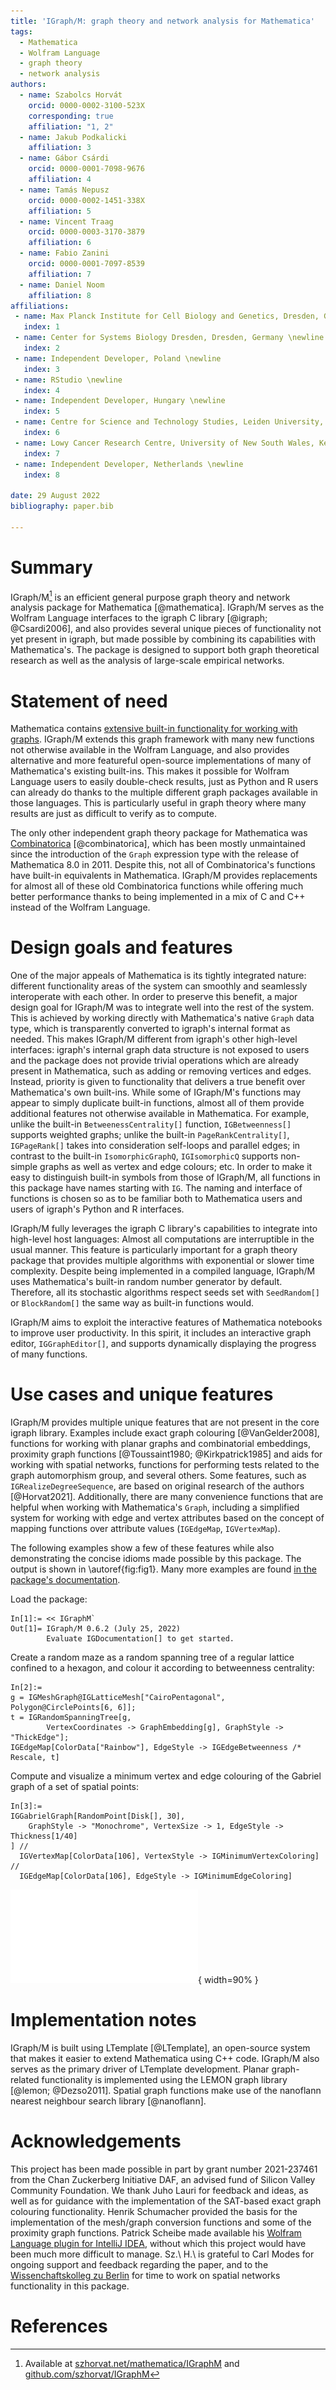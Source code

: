 ```yaml
---
title: 'IGraph/M: graph theory and network analysis for Mathematica'
tags:
  - Mathematica
  - Wolfram Language
  - graph theory
  - network analysis
authors:
  - name: Szabolcs Horvát
    orcid: 0000-0002-3100-523X
    corresponding: true
    affiliation: "1, 2"
  - name: Jakub Podkalicki
    affiliation: 3
  - name: Gábor Csárdi
    orcid: 0000-0001-7098-9676
    affiliation: 4
  - name: Tamás Nepusz
    orcid: 0000-0002-1451-338X
    affiliation: 5
  - name: Vincent Traag
    orcid: 0000-0003-3170-3879
    affiliation: 6
  - name: Fabio Zanini
    orcid: 0000-0001-7097-8539
    affiliation: 7
  - name: Daniel Noom
    affiliation: 8
affiliations:
 - name: Max Planck Institute for Cell Biology and Genetics, Dresden, Germany \newline
   index: 1
 - name: Center for Systems Biology Dresden, Dresden, Germany \newline
   index: 2
 - name: Independent Developer, Poland \newline
   index: 3
 - name: RStudio \newline
   index: 4
 - name: Independent Developer, Hungary \newline
   index: 5
 - name: Centre for Science and Technology Studies, Leiden University, Leiden, Netherlands \newline
   index: 6
 - name: Lowy Cancer Research Centre, University of New South Wales, Kensington, NSW, Australia \newline
   index: 7
 - name: Independent Developer, Netherlands \newline
   index: 8

date: 29 August 2022
bibliography: paper.bib

---
```


# Summary

IGraph/M[^1] is an efficient general purpose graph theory and network analysis package for Mathematica [@mathematica]. IGraph/M serves as the Wolfram Language interfaces to the igraph C library [@igraph; @Csardi2006], and also provides several unique pieces of functionality not yet present in igraph, but made possible by combining its capabilities with Mathematica's. The package is designed to support both graph theoretical research as well as the analysis of large-scale empirical networks.


# Statement of need

Mathematica contains [extensive built-in functionality for working with graphs](https://reference.wolfram.com/language/guide/GraphsAndNetworks.html). IGraph/M extends this graph framework with many new functions not otherwise available in the Wolfram Language, and also provides alternative and more featureful open-source implementations of many of Mathematica's existing built-ins. This makes it possible for Wolfram Language users to easily double-check results, just as Python and R users can already do thanks to the multiple different graph packages available in those languages. This is particularly useful in graph theory where many results are just as difficult to verify as to compute.

The only other independent graph theory package for Mathematica was [Combinatorica](https://reference.wolfram.com/language/Combinatorica/guide/CombinatoricaPackage) [@combinatorica], which has been mostly unmaintained since the introduction of the `Graph` expression type with the release of Mathematica 8.0 in 2011. Despite this, not all of Combinatorica's functions have built-in equivalents in Mathematica. IGraph/M provides replacements for almost all of these old Combinatorica functions while offering much better performance thanks to being implemented in a mix of C and C++ instead of the Wolfram Language.


# Design goals and features

One of the major appeals of Mathematica is its tightly integrated nature: different functionality areas of the system can smoothly and seamlessly interoperate with each other. In order to preserve this benefit, a major design goal for IGraph/M was to integrate well into the rest of the system. This is achieved by working directly with Mathematica's native `Graph` data type, which is transparently converted to igraph's internal format as needed. This makes IGraph/M different from igraph's other high-level interfaces: igraph's internal graph data structure is not exposed to users and the package does not provide trivial operations which are already present in Mathematica, such as adding or removing vertices and edges. Instead, priority is given to functionality that delivers a true benefit over Mathematica's own built-ins. While some of IGraph/M's functions may appear to simply duplicate built-in functions, almost all of them provide additional features not otherwise available in Mathematica. For example, unlike the built-in `BetweenessCentrality[]` function, `IGBetweenness[]` supports weighted graphs; unlike the built-in `PageRankCentrality[]`, `IGPageRank[]` takes into consideration self-loops and parallel edges; in contrast to the built-in `IsomorphicGraphQ`, `IGIsomorphicQ` supports non-simple graphs as well as vertex and edge colours; etc. In order to make it easy to distinguish built-in symbols from those of IGraph/M, all functions in this package have names starting with `IG`. The naming and interface of functions is chosen so as to be familiar both to Mathematica users and users of igraph's Python and R interfaces.

IGraph/M fully leverages the igraph C library's capabilities to integrate into high-level host languages: Almost all computations are interruptible in the usual manner. This feature is particularly important for a graph theory package that provides multiple algorithms with exponential or slower time complexity. Despite being implemented in a compiled language, IGraph/M uses Mathematica's built-in random number generator by default. Therefore, all its stochastic algorithms respect seeds set with `SeedRandom[]` or `BlockRandom[]` the same way as built-in functions would.

IGraph/M aims to exploit the interactive features of Mathematica notebooks to improve user productivity. In this spirit, it includes an interactive graph editor, `IGGraphEditor[]`, and supports dynamically displaying the progress of many functions.


# Use cases and unique features

IGraph/M provides multiple unique features that are not present in the core igraph library. Examples include exact graph colouring [@VanGelder2008], functions for working with planar graphs and combinatorial embeddings, proximity graph functions [@Toussaint1980; @Kirkpatrick1985] and aids for working with spatial networks, functions for performing tests related to the graph automorphism group, and several others. Some features, such as `IGRealizeDegreeSequence`, are based on original research of the authors [@Horvat2021]. Additionally, there are many convenience functions that are helpful when working with Mathematica's `Graph`, including a simplified system for working with edge and vertex attributes based on the concept of mapping functions over attribute values (`IGEdgeMap`, `IGVertexMap`).

The following examples show a few of these features while also demonstrating the concise idioms made possible by this package. The output is shown in \autoref{fig:fig1}. Many more examples are found [in the package's documentation](http://szhorvat.net/mathematica/IGDocumentation/).

Load the package:

```
In[1]:= << IGraphM`
Out[1]= IGraph/M 0.6.2 (July 25, 2022)
        Evaluate IGDocumentation[] to get started.
```

Create a random maze as a random spanning tree of a regular lattice confined to a hexagon, and colour it according to betweenness centrality:

```
In[2]:=
g = IGMeshGraph@IGLatticeMesh["CairoPentagonal", Polygon@CirclePoints[6, 6]];
t = IGRandomSpanningTree[g,
        VertexCoordinates -> GraphEmbedding[g], GraphStyle -> "ThickEdge"];
IGEdgeMap[ColorData["Rainbow"], EdgeStyle -> IGEdgeBetweenness /* Rescale, t]
```

Compute and visualize a minimum vertex and edge colouring of the Gabriel graph of a set of spatial points:

```
In[3]:=
IGGabrielGraph[RandomPoint[Disk[], 30],
    GraphStyle -> "Monochrome", VertexSize -> 1, EdgeStyle -> Thickness[1/40]
] //
  IGVertexMap[ColorData[106], VertexStyle -> IGMinimumVertexColoring] //
  IGEdgeMap[ColorData[106], EdgeStyle -> IGMinimumEdgeColoring]
```

![Output of the above example code. `Out[2]` is on the left, `Out[3]` on the right.\label{fig:fig1}](fig1.pdf){ width=90% }


# Implementation notes

IGraph/M is built using LTemplate [@LTemplate], an open-source system that makes it easier to extend Mathematica using C++ code. IGraph/M also serves as the primary driver of LTemplate development. Planar graph-related functionality is implemented using the LEMON graph library [@lemon; @Dezso2011]. Spatial graph functions make use of the nanoflann nearest neighbour search library [@nanoflann].


# Acknowledgements

This project has been made possible in part by grant number 2021-237461 from the Chan Zuckerberg Initiative DAF, an advised fund of Silicon Valley Community Foundation. We thank Juho Lauri for feedback and ideas, as well as for guidance with the implementation of the SAT-based exact graph colouring functionality. Henrik Schumacher provided the basis for the implementation of the mesh/graph conversion functions and some of the proximity graph functions. Patrick Scheibe made available his [Wolfram Language plugin for IntelliJ IDEA](http://wlplugin.halirutan.de/), without which this project would have been much more difficult to manage. Sz.\ H.\ is grateful to Carl Modes for ongoing support and feedback regarding the paper, and to the [Wissenchaftskolleg zu Berlin](https://www.wiko-berlin.de/) for time to work on spatial networks functionality in this package.


# References

 [^1]: Available at [szhorvat.net/mathematica/IGraphM](http://szhorvat.net/mathematica/IGraphM) and [github.com/szhorvat/IGraphM](https://github.com/szhorvat/IGraphM)
